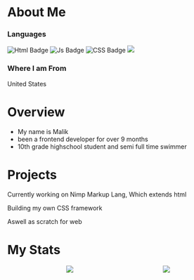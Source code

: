 
<body>
 <h1>About Me</h1>
 <h3>Languages</h3>
  <div id="badges">
 
  <img src="https://img.shields.io/badge/HTML-Markup-orange?style=for-the-badge&logo=HTML" alt="Html Badge"/>
  <img src="https://img.shields.io/badge/Javascript-js-brightgreen?style=for-the-badge&logo=javascript" alt="Js Badge"/>
   <img src="https://img.shields.io/badge/CSS-%20StyleSheet-yellow?style=for-the-badge&logo=SCASS" alt="CSS Badge"/>
   <img src="https://img.shields.io/badge/CSharp-salmon?style=for-the-badge&logo=C#"/>
</div>
 <h3><strong>Where I am From</strong></h3>
 <p>United States</p>
 <h1>Overview</h1>
 <ul>
  <li>
   My name is Malik
  </li>
  <li>
   been a frontend developer for over 9 months
  </li>
  <li>
   10th grade highschool student and semi full time swimmer
  </li>
 </ul>
 <h1>Projects</h1>
 <p> Currently working on Nimp Markup Lang, Which  extends html</p>
 <p>Building my own CSS framework </p>
 <p>Aswell as scratch for web </p>
 </body>
 <h1>My Stats</h1>
<center><img src="https://github-readme-stats.vercel.app/api?username=MalikWhitten67&show_icons=true&theme=transparent">
<img style="position:relative; margin-left:200px" src="https://github-readme-stats.vercel.app/api/top-langs/?username=MalikWhitten67&exclude_repo=github-readme-stats,MalikWhitten67.github.io">
</center>

